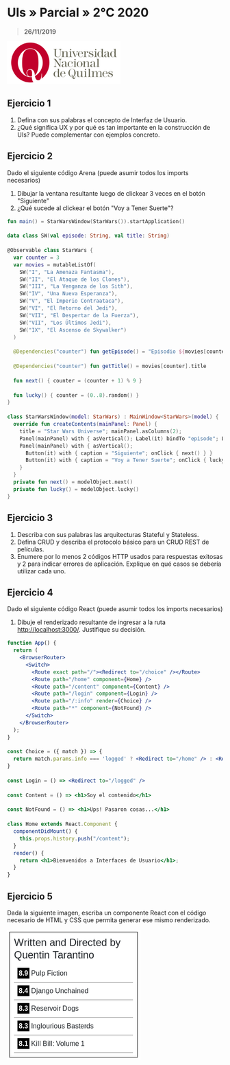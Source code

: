 # UIs » Parcial » 2°C 2020

> **26/11/2019**

![UNQ](../img/unq.png)

## Ejercicio 1

1. Defina con sus palabras el concepto de Interfaz de Usuario.
2. ¿Qué significa UX y por qué es tan importante en la construcción de UIs?
   Puede complementar con ejemplos concreto.

## Ejercicio 2

Dado el siguiente código Arena (puede asumir todos los imports
necesarios)

1. Dibujar la ventana resultante luego de clickear 3 veces en el botón "Siguiente"
2. ¿Qué sucede al clickear el botón "Voy a Tener Suerte"?

```kotlin
fun main() = StarWarsWindow(StarWars()).startApplication()

data class SW(val episode: String, val title: String)

@Observable class StarWars {
  var counter = 3
  var movies = mutableListOf(
    SW("I", "La Amenaza Fantasma"),
    SW("II", "El Ataque de los Clones"),
    SW("III", "La Venganza de los Sith"),
    SW("IV", "Una Nueva Esperanza"),
    SW("V", "El Imperio Contraataca"),
    SW("VI", "El Retorno del Jedi"),
    SW("VII", "El Despertar de la Fuerza"),
    SW("VII", "Los Últimos Jedi"),
    SW("IX", "El Ascenso de Skywalker")
  )
  
  @Dependencies("counter") fun getEpisode() = "Episodio ${movies[counter].episode}"
  
  @Dependencies("counter") fun getTitle() = movies[counter].title
  
  fun next() { counter = (counter + 1) % 9 }
  
  fun lucky() { counter = (0..8).random() }
}

class StarWarsWindow(model: StarWars) : MainWindow<StarWars>(model) {
  override fun createContents(mainPanel: Panel) {
    title = "Star Wars Universe"; mainPanel.asColumns(2);
    Panel(mainPanel) with { asVertical(); Label(it) bindTo "episode"; Label(it) bindTo "title" }
    Panel(mainPanel) with { asVertical(); 
      Button(it) with { caption = "Siguiente"; onClick { next() } }
      Button(it) with { caption = "Voy a Tener Suerte"; onClick { lucky() } }
    }
  }
  private fun next() = modelObject.next()
  private fun lucky() = modelObject.lucky()
}
```

## Ejercicio 3

1. Describa con sus palabras las arquitecturas Stateful y Stateless.
2. Defina CRUD y describa el protocolo básico para un CRUD REST de películas.
3. Enumere por lo menos 2 códigos HTTP usados para respuestas exitosas
   y 2 para indicar errores de aplicación.
   Explique en qué casos se debería utilizar cada uno.

## Ejercicio 4

Dado el siguiente código React (puede asumir todos los imports necesarios)

1. Dibuje el renderizado resultante de ingresar a la ruta <http://localhost:3000/>.
   Justifique su decisión.

```jsx
function App() {
  return (
    <BrowserRouter>
      <Switch>
        <Route exact path="/"><Redirect to="/choice" /></Route>
        <Route path="/home" component={Home} />
        <Route path="/content" component={Content} />
        <Route path="/login" component={Login} />
        <Route path="/:info" render={Choice} />
        <Route path="*" component={NotFound} />
      </Switch>
    </BrowserRouter>
  );
}

const Choice = ({ match }) => {
  return match.params.info === 'logged' ? <Redirect to="/home" /> : <Redirect to="/login" />;
}

const Login = () => <Redirect to="/logged" />

const Content = () => <h1>Soy el contenido</h1>

const NotFound = () => <h1>Ups! Pasaron cosas...</h1>

class Home extends React.Component {
  componentDidMount() {
    this.props.history.push("/content");
  }
  render() {
    return <h1>Bienvenidos a Interfaces de Usuario</h1>;
  }
}
```

## Ejercicio 5

Dada la siguiente imagen, escriba un componente React con el código necesario
de HTML y CSS que permita generar ese mismo renderizado.

![Tarantino](img/2020s2-ej5.png)
